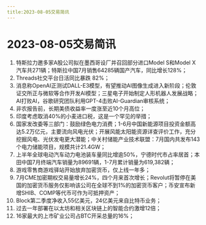 ```yaml
---
title:2023-08-05交易简讯
---
```

# 2023-08-05交易简讯
1. 特斯拉力邀多家A股公司拟在墨西哥设厂并召回部分进口Model S和Model X汽车共271辆；特斯拉中国7月销售64285辆国产汽车，同比增长128%；
2. Threads社交平台日活同比暴跌 82%；
3. 消息称OpenAI正测试DALL-E3模型，有望推动AI图像生成进入新阶段；伦敦证交所正与微软等合作开发AI模型；三星电子开始制定人形机器人发展战略；AI打败AI，谷歌研究团队利用GPT-4击败AI-Guardian审核系统；
4. 非农报告前，长期美债收益率一度涨至近10个月高位；
5. 印度考虑取消40%的小麦进口税，这是一个罕见的举措；
6. 国家发改委等三部门：鼓励绿色电力消费；1-6月中国新能源项目投资金额高达5.2万亿元，主要流向风电光伏；开展风能太阳能资源详查评价工作，充分挖掘风电、光伏发电更大潜能；中关村储能产业技术联盟：7月国内共发布143个电力储能项目，规模共计21.4GW；
7. 上半年全球电动汽车动力电池装车量同比增逾50%，宁德时代市占率居首；本田中国7月终端汽车销量为89691辆，1-7月累计销量为619,382辆；
8. 游戏零售商游戏驿站开始放弃加密货币，仅上线一年多；
9. 7月CME加密期权交易量增长24%，四个月来首次增长；Revolut将暂停在美国的加密货币服务仅影响该公司在全球不到1%的加密货币客户；币安宣布新增SHIB、COMP等代币可作为可抵押资产；
10. Block第二季度净收入55亿美元，24亿美元来自比特币业务；
11. 过去一年部署在以太坊和相关区块链上的智能合约激增12倍；
12. 16家最大的上市矿业公司占BTC开采总量的16%；